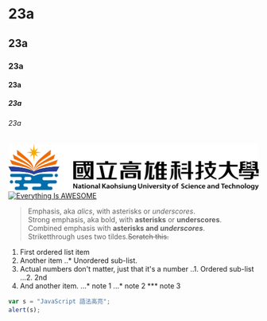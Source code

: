 # 23a
## 23a
### 23a
#### 23a
##### 23a
###### 23a
![NKUST](nkust.jpg "高科大")
[![Everything Is AWESOME](https://img.youtube.com/vi/StTqXEQ2l-Y/0.jpg)](https://www.youtube.com/watch?v=StTqXEQ2l-Y "Everything Is AWESOME")
> Emphasis, aka *alics*, with asterisks or *underscores*.  
> Strong emphasis, aka bold, with **asterisks** or **underscores**.  
> Combined emphasis with **asterisks and _underscores_**.  
> Striketthrough uses two tildes.~~Scratch this.~~
> 
1. First ordered list item
2. Another item
  ..* Unordered sub-list.
3. Actual numbers don't matter, just that it's a number
  ..1. Ordered sub-list
  ...2. 2nd
4. And another item.
  ...* note 1
  ...* note 2
  *** note 3

```javascript
var s = "JavaScript 語法高亮";
alert(s);
```


